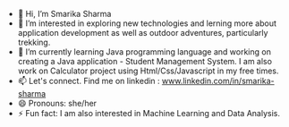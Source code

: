 - 👋 Hi, I’m Smarika Sharma
- 👀 I’m interested in exploring new technologies and lerning more about application development as well as outdoor adventures, particularly trekking.
- 🌱 I’m currently learning Java programming language and working on creating a Java application - Student Management System. I am also work on Calculator project using Html/Css/Javascript in my free times.
- 📫 Let's connect. Find me on linkedin : www.linkedin.com/in/smarika-sharma
- 😄 Pronouns: she/her
- ⚡ Fun fact: I am also interested in Machine Learning and Data Analysis. 

<!---
smarika-sh/smarika-sh is a ✨ special ✨ repository because its `README.md` (this file) appears on your GitHub profile.
You can click the Preview link to take a look at your changes.
--->
